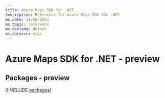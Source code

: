 ```yaml
---
title: Azure Maps SDK for .NET
description: Reference for Azure Maps SDK for .NET
ms.date: 11/06/2023
ms.topic: reference
ms.devlang: dotnet
ms.service: maps
---
```

# Azure Maps SDK for .NET - preview
## Packages - preview
[!INCLUDE [packages](maps-index.md)]